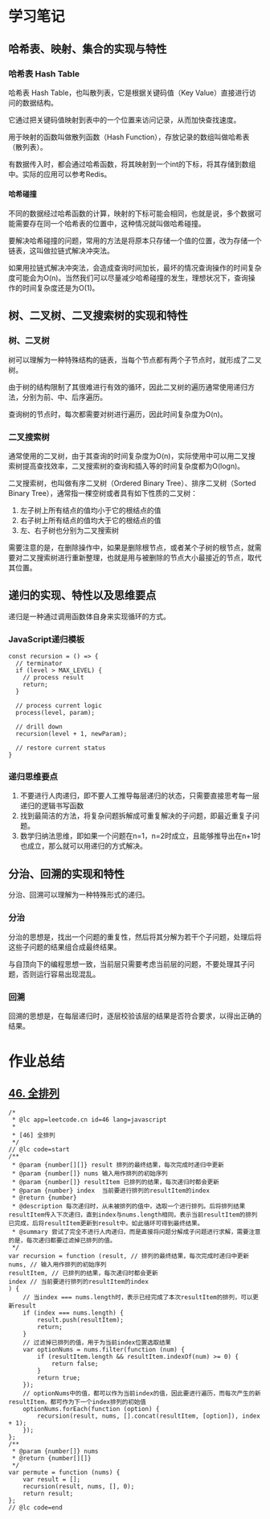 # 学习笔记

## 哈希表、映射、集合的实现与特性

### 哈希表 Hash Table

哈希表 Hash Table，也叫散列表，它是根据关键码值（Key Value）直接进行访问的数据结构。

它通过把关键码值映射到表中的一个位置来访问记录，从而加快查找速度。

用于映射的函数叫做散列函数（Hash Function），存放记录的数组叫做哈希表（散列表）。

有数据传入时，都会通过哈希函数，将其映射到一个int的下标，将其存储到数组中。实际的应用可以参考Redis。

#### 哈希碰撞

不同的数据经过哈希函数的计算，映射的下标可能会相同，也就是说，多个数据可能需要存在同一个哈希表的位置中，这种情况就叫做哈希碰撞。

要解决哈希碰撞的问题，常用的方法是将原本只存储一个值的位置，改为存储一个链表，这叫做拉链式解决冲突法。

如果用拉链式解决冲突法，会造成查询时间加长，最坏的情况查询操作的时间复杂度可能会为O(n)。当然我们可以尽量减少哈希碰撞的发生，理想状况下，查询操作的时间复杂度还是为O(1)。

## 树、二叉树、二叉搜索树的实现和特性

### 树、二叉树

树可以理解为一种特殊结构的链表，当每个节点都有两个子节点时，就形成了二叉树。

由于树的结构限制了其很难进行有效的循环，因此二叉树的遍历通常使用递归方法，分别为前、中、后序遍历。

查询树的节点时，每次都需要对树进行遍历，因此时间复杂度为O(n)。

### 二叉搜索树

通常使用的二叉树，由于其查询的时间复杂度为O(n)，实际使用中可以用二叉搜索树提高查找效率，二叉搜索树的查询和插入等的时间复杂度都为O(logn)。

二叉搜索树，也叫做有序二叉树（Ordered Binary Tree）、排序二叉树（Sorted Binary Tree），通常指一棵空树或者具有如下性质的二叉树：

1. 左子树上所有结点的值均小于它的根结点的值 
2. 右子树上所有结点的值均大于它的根结点的值
3. 左、右子树也分别为二叉搜索树

需要注意的是，在删除操作中，如果是删除根节点，或者某个子树的根节点，就需要对二叉搜索树进行重新整理，也就是用与被删除的节点大小最接近的节点，取代其位置。

## 递归的实现、特性以及思维要点

递归是一种通过调用函数体自身来实现循环的方式。

### JavaScript递归模板

```
const recursion = () => {
  // terminator
  if (level > MAX_LEVEL) {
    // process result
    return;
  }

  // process current logic
  process(level, param);

  // drill down
  recursion(level + 1, newParam);

  // restore current status
}
```

### 递归思维要点

1. 不要进行人肉递归，即不要人工推导每层递归的状态，只需要直接思考每一层递归的逻辑书写函数
2. 找到最简洁的方法，将复杂问题拆解成可重复解决的子问题，即最近重复子问题。
3. 数学归纳法思维，即如果一个问题在n=1，n=2时成立，且能够推导出在n+1时也成立，那么就可以用递归的方式解决。

## 分治、回溯的实现和特性

分治、回溯可以理解为一种特殊形式的递归。

### 分治

分治的思想是，找出一个问题的重复性，然后将其分解为若干个子问题，处理后将这些子问题的结果组合成最终结果。

与自顶向下的编程思想一致，当前层只需要考虑当前层的问题，不要处理其子问题，否则运行容易出现混乱。

### 回溯

回溯的思想是，在每层递归时，逐层校验该层的结果是否符合要求，以得出正确的结果。

# 作业总结

## [46. 全排列](https://leetcode-cn.com/problems/permutations/)

```
/*
 * @lc app=leetcode.cn id=46 lang=javascript
 *
 * [46] 全排列
 */
// @lc code=start
/**
 * @param {number[][]} result 排列的最终结果，每次完成时递归中更新
 * @param {number[]} nums 输入用作排列的初始序列
 * @param {number[]} resultItem 已排列的结果，每次递归时都会更新
 * @param {number} index  当前要进行排列的resultItem的index
 * @return {number}
 * @description 每次递归时，从未被排列的值中，选取一个进行排列。后将排列结果resultItem传入下次递归，直到index与nums.length相同，表示当前resultItem的排列已完成，后将resultItem更新到result中。如此循环可得到最终结果。
 * @summary 尝试了完全不进行人肉递归，而是直接将问题分解成子问题进行求解，需要注意的是，每次递归都要过滤掉已排列的值。
 */
var recursion = function (result, // 排列的最终结果，每次完成时递归中更新
nums, // 输入用作排列的初始序列
resultItem, // 已排列的结果，每次递归时都会更新
index // 当前要进行排列的resultItem的index
) {
    // 当index === nums.length时，表示已经完成了本次resultItem的排列，可以更新result
    if (index === nums.length) {
        result.push(resultItem);
        return;
    }
    // 过滤掉已排列的值，用于为当前index位置选取结果
    var optionNums = nums.filter(function (num) {
        if (resultItem.length && resultItem.indexOf(num) >= 0) {
            return false;
        }
        return true;
    });
    // optionNums中的值，都可以作为当前index的值，因此要进行遍历，而每次产生的新resultItem，都可作为下一个index排列的初始值
    optionNums.forEach(function (option) {
        recursion(result, nums, [].concat(resultItem, [option]), index + 1);
    });
};
/**
 * @param {number[]} nums
 * @return {number[][]}
 */
var permute = function (nums) {
    var result = [];
    recursion(result, nums, [], 0);
    return result;
};
// @lc code=end
```
